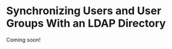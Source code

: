 # Synchronizing Users and User Groups With an LDAP Directory

Coming soon!

<!-- The import/export settings configure mappings between LDAP and Liferay to match users between the two systems.

## Users

This section contains settings for finding users in your LDAP directory.

**Authentication Search Filter:** Use this search filter box to determine the search criteria for user logins. By default, Liferay uses users' email addresses for their login names. The value here must use the authentication method you use. For example, if you changed Liferay's authentication method to use screen names instead of the email addresses, you would modify the search filter so it can match the entered log in name:

    (cn=@screen_name@)

**Import Search Filter:** Depending on the LDAP schema, there are different ways to identify the user. The default setting is usually fine:

    (objectClass=inetOrgPerson)

If you want to search for only a subset of users or users that have different LDAP object classes, you can change this.

**User Mapping:** Next, you can define mappings from LDAP attributes to Liferay fields. Though LDAP user attributes may be different from LDAP server to LDAP server, there are five fields Liferay requires to be mapped for the user to be recognized:

-   *Screen Name* (e.g., `uid` or `cn`)
-   *Password* (e.g., `userPassword`)
-   *Email Address* (e.g., `mail` or `email`)
-   *First Name* (e.g., `name` or `givenName`)
-   *Last Name* (e.g., `sn`)

**Note:** If you intend to create or import users with no email addresses, you must set `users.email.address.required=false` in `portal-ext.properties`. With this set, Liferay auto-generates an email address combining the user ID plus the suffix defined in the property `users.email.address.auto.suffix=`. Finally, make sure to set Liferay and LDAP authentication to something other than email address.

If you want to import LDAP groups as Liferay user groups, make sure you define a mapping for the Liferay group field so that membership information is preserved:

  -   *Group* (e.g., *member*)

The other LDAP user mapping fields are optional.

The Control Panel provides default mappings for commonly used LDAP attributes. You can also add your own mappings.

**Test LDAP Users:** Once you have your attribute mappings set up (see above), click the *Test LDAP Users* button and Liferay attempts to pull LDAP users and match them with their mappings as a preview.

![You should see a list of users when you click the Test LDAP Users button.](./images/testing-ldap-users.png)

## Groups

This section contains settings for mapping LDAP groups to Liferay user groups.

**Import Search Filter:** This is the filter for mapping LDAP groups to Liferay user groups. For example,

    (objectClass=groupOfNames)

Enter the LDAP group attributes you want retrieved for this mapping. The following attributes can be mapped. The *Group Name* and *User* fields are required, the *Description* is optional.

  - *Group Name* (e.g., `cn` or `o`)

  - *Description* (e.g., `description`)

  - *User* (e.g., `member`)

**Test LDAP Groups:** Click the *Test LDAP Groups* button to display a list of the groups returned by your search filter.

## Export

This section contains settings for exporting Liferay user data to LDAP.

**Users DN:** Enter the location in your LDAP tree where the users are stored. Liferay exports the users to this location.

**User Default Object Classes:** Users are exported with the listed default object classes. To find out what your default object classes are, use an LDAP browser tool such as Apache Directory Studio to locate a user and view the Object Class attributes stored in LDAP for that user.

**Groups DN:** Enter the location in your LDAP tree where the groups are stored. When Liferay does an export, it exports the groups to this location.

**Group Default Object Classes:** When a group is exported, the group is created with the listed default object classes. To find out what your default object classes are, use an LDAP browser tool such as [Apache Directory Studio](https://directory.apache.org/studio) to locate a group and view the Object Class attributes stored in LDAP for that group.

When you've set all your options and tested your connection, click *Save*.

**Note:** If a user changes a value like a password in Liferay, that change is passed to the LDAP server, provided Liferay has enough schema access to make the change.

Now you know how to connect an LDAP server to Liferay and how to configure user import behavior, export behavior, and other LDAP settings. There are other configurable options; [Configuring LDAP](./03-configuring-ldap.md) describes those. -->
